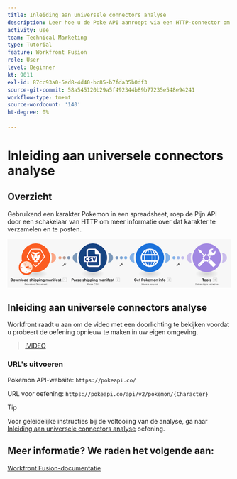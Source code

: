 ```yaml
---
title: Inleiding aan universele connectors analyse
description: Leer hoe u de Poke API aanroept via een HTTP-connector om informatie te verzamelen en te posten op een Pokemon-teken, allemaal in [!DNL Adobe Workfront Fusion].
activity: use
team: Technical Marketing
type: Tutorial
feature: Workfront Fusion
role: User
level: Beginner
kt: 9011
exl-id: 87cc93a0-5ad8-4d40-bc85-b7fda35b0df3
source-git-commit: 58a545120b29a5f492344b89b77235e548e94241
workflow-type: tm+mt
source-wordcount: '140'
ht-degree: 0%

---
```


# Inleiding aan universele connectors analyse

## Overzicht

Gebruikend een karakter Pokemon in een spreadsheet, roep de Pijn API door een schakelaar van HTTP om meer informatie over dat karakter te verzamelen en te posten.

![Een afbeelding van het Fusion-scenario](assets/universal-connectors-and-routing-1.png)

## Inleiding aan universele connectors analyse

Workfront raadt u aan om de video met een doorlichting te bekijken voordat u probeert de oefening opnieuw te maken in uw eigen omgeving.

>[!VIDEO](https://video.tv.adobe.com/v/335270/?quality=12)

### URL&#39;s uitvoeren

Pokemon API-website: `https://pokeapi.co/`

URL voor oefening: `https://pokeapi.co/api/v2/pokemon/{Character}`

>[!TIP]
>
>Voor geleidelijke instructies bij de voltooiing van de analyse, ga naar [Inleiding aan universele connectors analyse](https://experienceleague.adobe.com/docs/workfront-learn/tutorials-workfront/fusion/exercises/introduction-to-universal-connectors.html?lang=en) oefening.


## Meer informatie? We raden het volgende aan:

[Workfront Fusion-documentatie](https://experienceleague.adobe.com/docs/workfront/using/adobe-workfront-fusion/workfront-fusion-2.html?lang=en)
